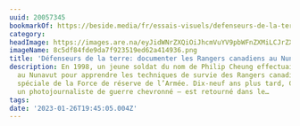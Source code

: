 ```yaml
---
uuid: 20057345
bookmarkOf: https://beside.media/fr/essais-visuels/defenseurs-de-la-terre/
category:
headImage: https://images.are.na/eyJidWNrZXQiOiJhcmVuYV9pbWFnZXMiLCJrZXkiOiIyMDA1NzM0NS9vcmlnaW5hbF84YzVkZjg0ZmRlOWRhN2Y5MjM1MTllZDYyYTQxNDkzNi5wbmciLCJlZGl0cyI6eyJyZXNpemUiOnsid2lkdGgiOjEyMDAsImhlaWdodCI6MTIwMCwiZml0IjoiaW5zaWRlIiwid2l0aG91dEVubGFyZ2VtZW50Ijp0cnVlfSwid2VicCI6eyJxdWFsaXR5Ijo5MH0sImpwZWciOnsicXVhbGl0eSI6OTB9LCJyb3RhdGUiOm51bGx9fQ==?bc=0
imageName: 8c5df84fde9da7f923519ed62a414936.png
title: 'Défenseurs de la terre: documenter les Rangers canadiens au Nunavut'
description: En 1998, un jeune soldat du nom de Philip Cheung effectuait un voyage
  au Nunavut pour apprendre les techniques de survie des Rangers canadiens, une unité
  spéciale de la Force de réserve de l’Armée. Dix-neuf ans plus tard, Cheung — devenu
  un photojournaliste de guerre chevronné — est retourné dans le…
tags:
date: '2023-01-26T19:45:05.004Z'
---
```

